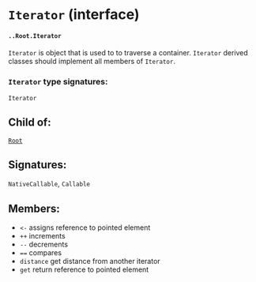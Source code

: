 # `Iterator` (interface)

#### `..Root.Iterator`

`Iterator` is object that is used to to traverse a container. `Iterator` derived classes should implement all members of `Iterator`.

### `Iterator` type signatures:

`Iterator`

## Child of:

[`Root`](docs..Root.md)

## Signatures:

`NativeCallable`, `Callable`

## Members:

- `<-` assigns reference to pointed element
- `++` increments
- `--` decrements
- `==` compares
- `distance` get distance from another iterator
- `get` return reference to pointed element

